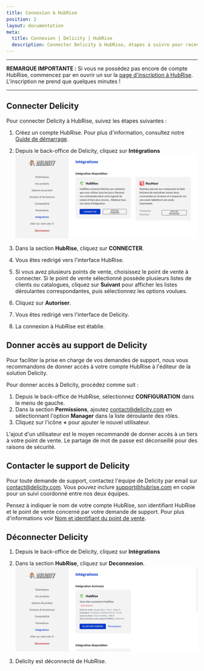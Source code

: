 ```yaml
---
title: Connexion à HubRise
position: 2
layout: documentation
meta:
  title: Connexion | Delicity | HubRise
  description: Connecter Delicity à HubRise, étapes à suivre pour recevoir vos commandes Delicity dans votre logiciel de caisse. Centralisez vos commandes.
---
```


---

**REMARQUE IMPORTANTE :** Si vous ne possédez pas encore de compte HubRise, commencez par en ouvrir un sur la [page d'inscription à HubRise](https://manager.hubrise.com/signup). L'inscription ne prend que quelques minutes !

---

## Connecter Delicity

Pour connecter Delicity à HubRise, suivez les étapes suivantes :

1. Créez un compte HubRise. Pour plus d'information, consultez notre [Guide de démarrage](/docs/comment-demarrer).
1. Depuis le back-office de Delicity, cliquez sur **Intégrations**
   ![Connexion HubRise sur Delicity](./images/001-delicity-connect.png)

1. Dans la section **HubRise**, cliquez sur **CONNECTER**.
1. Vous êtes redirigé vers l'interface HubRise.
1. Si vous avez plusieurs points de vente, choisissez le point de vente à connecter. Si le point de vente sélectionné possède plusieurs listes de clients ou catalogues, cliquez sur **Suivant** pour afficher les listes déroulantes correspondantes, puis sélectionnez les options voulues.
1. Cliquez sur **Autoriser**.
1. Vous êtes redirigé vers l'interface de Delicity.
1. La connexion à HubRise est établie.

## Donner accès au support de Delicity

Pour faciliter la prise en charge de vos demandes de support, nous vous recommandons de donner accès à votre compte HubRise à l'éditeur de la solution Delicity.

Pour donner accès à Delicity, procédez comme suit :

1. Depuis le back-office de HubRise, sélectionnez **CONFIGURATION** dans le menu de gauche.
1. Dans la section **Permissions**, ajoutez contact@delicity.com en sélectionnant l'option **Manager** dans la liste déroulante des rôles.
1. Cliquez sur l'icône **+** pour ajouter le nouvel utilisateur.

L'ajout d'un utilisateur est le moyen recommandé de donner accès à un tiers à votre point de vente. Le partage de mot de passe est déconseillé pour des raisons de sécurité.

## Contacter le support de Delicity

Pour toute demande de support, contactez l'équipe de Delicity par email sur contact@delicity.com. Vous pouvez inclure support@hubrise.com en copie pour un suivi coordonné entre nos deux équipes.

Pensez à indiquer le nom de votre compte HubRise, son identifiant HubRise et le point de vente concerné par votre demande de support. Pour plus d'informations voir [Nom et identifiant du point de vente](/docs/points-de-vente#location-name-and-id).

## Déconnecter Delicity

1. Depuis le back-office de Delicity, cliquez sur **Intégrations**
2. Dans la section **HubRise**, cliquez sur **Deconnexion**.
   ![Déconnexion d'HubRise sur Delicity](./images/002-delicity-disconnect.png)

3. Delicity est déconnecté de HubRise.
